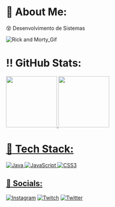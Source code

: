 #  :loudspeaker: About Me:
  :dizzy_face: Desenvolvimento de Sistemas<br> 

![Rick and Morty_Gif]([[https://media.tenor.com/AIOysiPM3IAAAAAC/twice-scientist.gif](https://www.google.com/url?sa=i&url=https%3A%2F%2Fbr.pinterest.com%2Fpin%2F622833823485363400%2F&psig=AOvVaw2tQVh8-nGJVBMZk1T-heDN&ust=1706273611569000&source=images&cd=vfe&opi=89978449&ved=0CBIQjRxqFwoTCNi3y9XK-IMDFQAAAAAdAAAAABAD)](https://i.imgur.com/LqMPK9S.gif))

# :bangbang: GitHub Stats:
<a href="https://github.com/luaa27">
<img loading="lazy" height="140em" src="https://github-readme-stats.vercel.app/api/top-langs/?username=luaa27&layout=compact&langs_count=7&theme=dracula"/>
<img loading="lazy" height="140em" src="https://github-readme-stats.vercel.app/api?username=luaa27&show_icons=true&theme=dracula&include_all_commits=true&count_private=true"/>
</div>


# :pushpin: Tech Stack:
![Java](https://img.shields.io/badge/java-%23ED8B00.svg?style=for-the-badge&logo=java&logoColor=white) ![JavaScript](https://img.shields.io/badge/javascript-%23323330.svg?style=for-the-badge&logo=javascript&logoColor=%23F7DF1E) ![CSS3](https://img.shields.io/badge/css3-%231572B6.svg?style=for-the-badge&logo=css3&logoColor=white)

## :dart: Socials:
[![Instagram](https://img.shields.io/badge/Instagram-%23E4405F.svg?logo=Instagram&logoColor=white)](https://instagram.com/sntx_lua) [![Twitch](https://img.shields.io/badge/Twitch-%239146FF.svg?logo=Twitch&logoColor=white)](https://twitch.tv/sntx_lua) [![Twitter](https://img.shields.io/badge/Twitter-%231DA1F2.svg?logo=Twitter&logoColor=white)](https://twitter.com/sntx_lua) 


